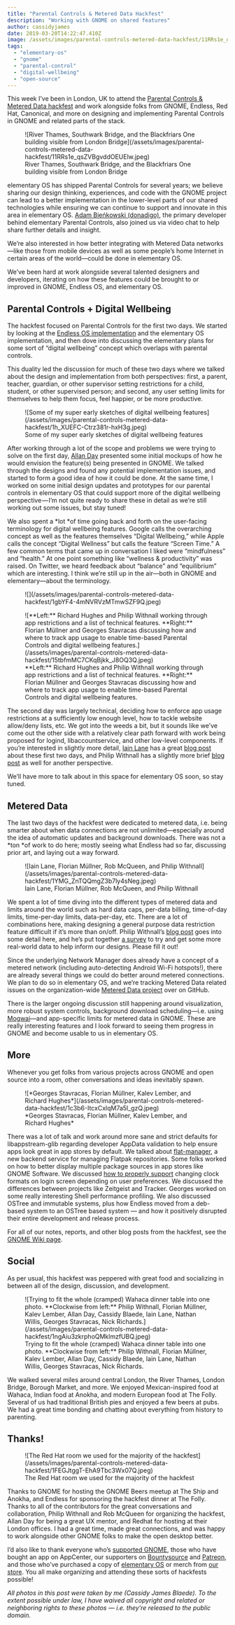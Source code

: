 ```yaml
---
title: "Parental Controls & Metered Data Hackfest"
description: "Working with GNOME on shared features"
author: cassidyjames
date: 2019-03-20T14:22:47.410Z
image: /assets/images/parental-controls-metered-data-hackfest/11RRs1e_qsZVBgvddOEUElw.jpeg
tags:
  - "elementary-os"
  - "gnome"
  - "parental-control"
  - "digital-wellbeing"
  - "open-source"
---
```


This week I’ve been in London, UK to attend the [Parental Controls & Metered Data hackfest](https://wiki.gnome.org/Hackfests/ParentalAndMetered2019) and work alongside folks from GNOME, Endless, Red Hat, Canonical, and more on designing and implementing Parental Controls in GNOME and related parts of the stack.

<figure markdown="1">
![River Thames, Southwark Bridge, and the Blackfriars One building visible from London Bridge](/assets/images/parental-controls-metered-data-hackfest/11RRs1e_qsZVBgvddOEUElw.jpeg)
<figcaption markdown="1">
River Thames, Southwark Bridge, and the Blackfriars One building visible from London Bridge
</figcaption>
</figure>

elementary OS has shipped Parental Controls for several years; we believe sharing our design thinking, experiences, and code with the GNOME project can lead to a better implementation in the lower-level parts of our shared technologies while ensuring we can continue to support and innovate in this area in elementary OS. [Adam Bieńkowski (donadigo)](https://medium.com/@donadigo), the primary developer behind elementary Parental Controls, also joined us via video chat to help share further details and insight.

We’re also interested in how better integrating with Metered Data networks—like those from mobile devices as well as some people’s home Internet in certain areas of the world—could be done in elementary OS.

We’ve been hard at work alongside several talented designers and developers, iterating on how these features could be brought to or improved in GNOME, Endless OS, and elementary OS.

## Parental Controls + Digital Wellbeing

The hackfest focused on Parental Controls for the first two days. We started by looking at the [Endless OS implementation](https://cloud.gnome.org/s/EAHzDL7Gc24abTk) and the elementary OS implementation, and then dove into discussing the elementary plans for some sort of “digital wellbeing” concept which overlaps with parental controls.

This duality led the discussion for much of these two days where we talked about the design and implementation from both perspectives: first, a parent, teacher, guardian, or other supervisor setting restrictions for a child, student, or other supervised person; and second, any user setting limits for themselves to help them focus, feel happier, or be more productive.

<figure markdown="1">
![Some of my super early sketches of digital wellbeing features](/assets/images/parental-controls-metered-data-hackfest/1h_XUEFC-Ctrz381r-hxH3g.jpeg)
<figcaption markdown="1">
Some of my super early sketches of digital wellbeing features
</figcaption>
</figure>

After working through a lot of the scope and problems we were trying to solve on the first day, [Allan Day](https://medium.com/@allanday) presented some initial mockups of how he would envision the feature(s) being presented in GNOME. We talked through the designs and found any potential implementation issues, and started to form a good idea of how it could be done. At the same time, I worked on some initial design updates and prototypes for our parental controls in elementary OS that could support more of the digital wellbeing perspective — I’m not quite ready to share these in detail as we’re still working out some issues, but stay tuned!

We also spent a *lot *of time going back and forth on the user-facing terminology for digital wellbeing features. Google calls the overarching concept as well as the features themselves “Digital Wellbeing,” while Apple calls the concept “Digital Wellness” but calls the feature “Screen Time.” A few common terms that came up in conversation I liked were “mindfulness” and “health.” At one point something like “wellness & productivity” was raised. On Twitter, we heard feedback about “balance” and “equilibrium” which are interesting. I think we’re still up in the air—both in GNOME and elementary—about the terminology.

<figure markdown="1">
![](/assets/images/parental-controls-metered-data-hackfest/1gbYF4-4mNVRVzMTmwSZF9Q.jpeg)
</figure>

<figure markdown="1">
![**Left:** Richard Hughes and Philip Withnall working through app restrictions and a list of technical features. **Right:** Florian Müllner and Georges Stavracas discussing how and where to track app usage to enable time-based Parental Controls and digital wellbeing features.](/assets/images/parental-controls-metered-data-hackfest/15tbfmMC7CKqBjkk_J8OQ3Q.jpeg)
<figcaption markdown="1">
**Left:** Richard Hughes and Philip Withnall working through app restrictions and a list of technical features. **Right:** Florian Müllner and Georges Stavracas discussing how and where to track app usage to enable time-based Parental Controls and digital wellbeing features.
</figcaption>
</figure>

The second day was largely technical, deciding how to enforce app usage restrictions at a sufficiently low enough level, how to tackle website allow/deny lists, etc. We got into the weeds a bit, but it sounds like we’ve come out the other side with a relatively clear path forward with work being proposed for logind, libaccountservice, and other low-level components. If you’re interested in slightly more detail, [Iain Lane](https://medium.com/@iain.lane) has a great [blog post](https://blogs.gnome.org/laney/2019/03/19/parental-controls-metered-data-hackfest-days-1-2/) about these first two days, and Philip Withnall has a slightly more brief [blog post](https://tecnocode.co.uk/2019/03/20/parental-controls-hackfest/) as well for another perspective.

We’ll have more to talk about in this space for elementary OS soon, so stay tuned.

## Metered Data

The last two days of the hackfest were dedicated to metered data, i.e. being smarter about when data connections are not unlimited—especially around the idea of automatic updates and background downloads. There was not a *ton *of work to do here; mostly seeing what Endless had so far, discussing prior art, and laying out a way forward.

<figure markdown="1">
![Iain Lane, Florian Müllner, Rob McQueen, and Philip Withnall](/assets/images/parental-controls-metered-data-hackfest/1YMG_ZnTQQmgZ3b7ly4sNeg.jpeg)
<figcaption markdown="1">
Iain Lane, Florian Müllner, Rob McQueen, and Philip Withnall
</figcaption>
</figure>

We spent a lot of time diving into the different types of metered data and limits around the world such as hard data caps, per-data billing, time-of-day limits, time-per-day limits, data-per-day, etc. There are a lot of combinations here, making designing a general purpose data restriction feature difficult if it’s more than on/off. Philip Withnall’s [blog post](https://tecnocode.co.uk/2019/03/21/metered-data-hackfest/) goes into some detail here, and he’s put together [a survey](https://www.surveymonkey.co.uk/r/D7BDYBH) to try and get some more real-world data to help inform our designs. Please fill it out!

Since the underlying Network Manager does already have a concept of a metered network (including auto-detecting Android Wi-Fi hotspots!), there are already several things we could do better around metered connections. We plan to do so in elementary OS, and we’re tracking Metered Data related issues on the organization-wide [Metered Data project](https://github.com/orgs/elementary/projects/48) over on GitHub.

There is the larger ongoing discussion still happening around visualization, more robust system controls, background download scheduling—i.e. using [Mogwai](https://gitlab.freedesktop.org/pwithnall/mogwai)—and app-specific limits for metered data in GNOME. These are really interesting features and I look forward to seeing them progress in GNOME and become usable to us in elementary OS.

## More

Whenever you get folks from various projects across GNOME and open source into a room, other conversations and ideas inevitably spawn.

<figure markdown="1">
![*Georges Stavracas, Florian Müllner, Kalev Lember, and Richard Hughes*](/assets/images/parental-controls-metered-data-hackfest/1c3b6-ItcxCxlqM7a5l_gzQ.jpeg)
<figcaption markdown="1">
*Georges Stavracas, Florian Müllner, Kalev Lember, and Richard Hughes*
</figcaption>
</figure>

There was a lot of talk and work around more sane and strict defaults for libappstream-glib regarding developer AppData validation to help ensure apps look great in app stores by default. We talked about [flat-manager](https://blogs.gnome.org/alexl/2019/03/19/introducing-flat-manager/), a new backend service for managing Flatpak repositories. Some folks worked on how to better display multiple package sources in app stores like GNOME Software. We discussed [how to properly support](https://gitlab.freedesktop.org/accountsservice/accountsservice/issues/70) changing clock formats on login screen depending on user preferences. We discussed the differences between projects like Zeitgeist and Tracker. Georges worked on some really interesting Shell performance profiling. We also discussed OSTree and immutable systems, plus how Endless moved from a deb-based system to an OSTree based system — and how it positively disrupted their entire development and release process.

For all of our notes, reports, and other blog posts from the hackfest, see the [GNOME Wiki page](https://wiki.gnome.org/Hackfests/ParentalAndMetered2019#reports).

## Social

As per usual, this hackfest was peppered with great food and socializing in between all of the design, discussion, and development.

<figure markdown="1">
![Trying to fit the whole (cramped) Wahaca dinner table into one photo. **Clockwise from left:** Philip Withnall, Florian Müllner, Kalev Lember, Allan Day, Cassidy Blaede, Iain Lane, Nathan Willis, Georges Stavracas, Nick Richards.](/assets/images/parental-controls-metered-data-hackfest/1ngAiu3zkrphoQMklmzfUBQ.jpeg)
<figcaption markdown="1">
Trying to fit the whole (cramped) Wahaca dinner table into one photo. **Clockwise from left:** Philip Withnall, Florian Müllner, Kalev Lember, Allan Day, Cassidy Blaede, Iain Lane, Nathan Willis, Georges Stavracas, Nick Richards.
</figcaption>
</figure>

We walked several miles around central London, the River Thames, London Bridge, Borough Market, and more. We enjoyed Mexican-inspired food at Wahaca, Indian food at Anokha, and modern European food at The Folly. Several of us had traditional British pies and enjoyed a few beers at pubs. We had a great time bonding and chatting about everything from history to parenting.

## Thanks!

<figure markdown="1">
![The Red Hat room we used for the majority of the hackfest](/assets/images/parental-controls-metered-data-hackfest/1FEGJtggT-EhA9Tbc3Wx07Q.jpeg)
<figcaption markdown="1">
The Red Hat room we used for the majority of the hackfest
</figcaption>
</figure>

Thanks to GNOME for hosting the GNOME Beers meetup at The Ship and Anokha, and Endless for sponsoring the hackfest dinner at The Folly. Thanks to all of the contributors for the great conversations and collaboration, Philip Withnall and Rob McQueen for organizing the hackfest, Allan Day for being a great UX mentor, and Redhat for hosting at their London offices. I had a great time, made great connections, and was happy to work alongside other GNOME folks to make the open desktop better.

I’d also like to thank everyone who’s [supported GNOME](https://www.gnome.org/support-gnome/), those who have bought an app on AppCenter, our supporters on [Bountysource](https://salt.bountysource.com/teams/elementary) and [Patreon](https://www.patreon.com/elementary), and those who’ve purchased a copy of [elementary OS](https://elementary.io/) or merch from [our store](https://elementary.io/store/). You all make organizing and attending these sorts of hackfests possible!

*All photos in this post were taken by me (Cassidy James Blaede). To the extent possible under law, I have waived all copyright and related or neighboring rights to these photos — i.e. they’re released to the public domain.*